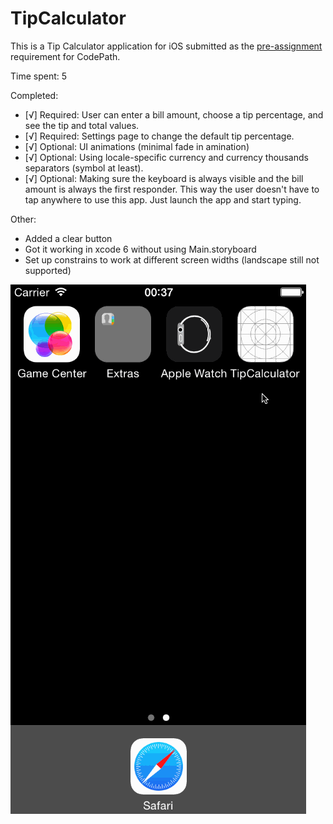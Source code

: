 # TipCalculator

This is a Tip Calculator application for iOS submitted as the [pre-assignment](https://gist.github.com/timothy1ee/7747214) requirement for CodePath.

Time spent: 5

Completed:

* [√] Required: User can enter a bill amount, choose a tip percentage, and see the tip and total values.
* [√] Required: Settings page to change the default tip percentage.
* [√] Optional: UI animations (minimal fade in amination)
* [√] Optional: Using locale-specific currency and currency thousands separators (symbol at least).
* [√] Optional: Making sure the keyboard is always visible and the bill amount is always the first responder. This way the user doesn't have to tap anywhere to use this app. Just launch the app and start typing.

Other:
* Added a clear button
* Got it working in xcode 6 without using Main.storyboard
* Set up constrains to work at different screen widths (landscape still not supported)

![Video Walkthrough](movie3.gif)

